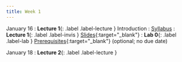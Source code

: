 ```yaml
---
title: Week 1
---
```


January 16
: **Lecture 1**{: .label .label-lecture } Introduction
    : [Syllabus](https://www.econ148.org/sp24/syllabus/)
: **Lecture 1**{: .label .label-invis } [Slides](https://docs.google.com/presentation/d/1tPUSs2dmm3CKogMHYibLIN3PBrxjT7j11DEF4UdWVGg/edit?usp=sharing){:target="_blank"}<!--, [Video](https://kaltura.berkeley.edu/media/ECON%20148%2C%20LEC%20001%20(Spring%202024)/1_a6bnpxf6)-->
: **Lab 0**{: .label .label-lab } [Prerequisites](https://data100.datahub.berkeley.edu/hub/user-redirect/git-pull?repo=https%3A%2F%2Fgithub.com%2FUCB-Econ-148%2Fsp24-student&branch=main&urlpath=lab%2Ftree%2Fsp24-student%2Flab%2Flab00%2Flab00.ipynb){:target="_blank"} (optional; no due date)


January 18
: **Lecture 2**{: .label .label-lecture }